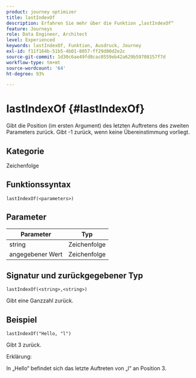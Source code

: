 ```yaml
---
product: journey optimizer
title: lastIndexOf
description: Erfahren Sie mehr über die Funktion „lastIndexOf“
feature: Journeys
role: Data Engineer, Architect
level: Experienced
keywords: lastIndexOf, Funktion, Ausdruck, Journey
exl-id: f11f164b-51b5-4b01-8057-ff29d80d2e2c
source-git-commit: 1d30c6ae49fd0cac0559eb42a629b59708157f7d
workflow-type: tm+mt
source-wordcount: '64'
ht-degree: 93%

---
```


# lastIndexOf {#lastIndexOf}

Gibt die Position (im ersten Argument) des letzten Auftretens des zweiten Parameters zurück. Gibt -1 zurück, wenn keine Übereinstimmung vorliegt.

## Kategorie

Zeichenfolge

## Funktionssyntax

`lastIndexOf(<parameters>)`

## Parameter

| Parameter | Typ |
|-----------|------------------|
| string | Zeichenfolge |
| angegebener Wert | Zeichenfolge |

## Signatur und zurückgegebener Typ

`lastIndexOf(<string>,<string>)`

Gibt eine Ganzzahl zurück.

## Beispiel

`lastIndexOf("Hello, "l")`

Gibt 3 zurück.

Erklärung:

In „Hello“ befindet sich das letzte Auftreten von „l“ an Position 3.
